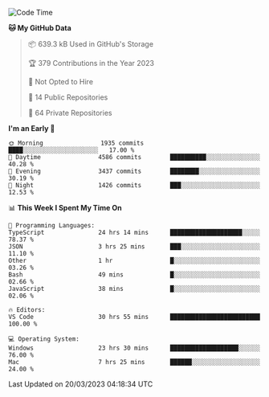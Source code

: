 <!--START_SECTION:waka-->
![Code Time](http://img.shields.io/badge/Code%20Time-3%2C799%20hrs%2050%20mins-blue)

**🐱 My GitHub Data** 

> 📦 639.3 kB Used in GitHub's Storage 
 > 
> 🏆 379 Contributions in the Year 2023
 > 
> 🚫 Not Opted to Hire
 > 
> 📜 14 Public Repositories 
 > 
> 🔑 64 Private Repositories 
 > 
**I'm an Early 🐤** 

```text
🌞 Morning                1935 commits        ████░░░░░░░░░░░░░░░░░░░░░   17.00 % 
🌆 Daytime                4586 commits        ██████████░░░░░░░░░░░░░░░   40.28 % 
🌃 Evening                3437 commits        ████████░░░░░░░░░░░░░░░░░   30.19 % 
🌙 Night                  1426 commits        ███░░░░░░░░░░░░░░░░░░░░░░   12.53 % 
```


📊 **This Week I Spent My Time On** 

```text
💬 Programming Languages: 
TypeScript               24 hrs 14 mins      ████████████████████░░░░░   78.37 % 
JSON                     3 hrs 25 mins       ███░░░░░░░░░░░░░░░░░░░░░░   11.10 % 
Other                    1 hr                █░░░░░░░░░░░░░░░░░░░░░░░░   03.26 % 
Bash                     49 mins             █░░░░░░░░░░░░░░░░░░░░░░░░   02.66 % 
JavaScript               38 mins             █░░░░░░░░░░░░░░░░░░░░░░░░   02.06 % 

🔥 Editors: 
VS Code                  30 hrs 55 mins      █████████████████████████   100.00 % 

💻 Operating System: 
Windows                  23 hrs 30 mins      ███████████████████░░░░░░   76.00 % 
Mac                      7 hrs 25 mins       ██████░░░░░░░░░░░░░░░░░░░   24.00 % 
```


 Last Updated on 20/03/2023 04:18:34 UTC
<!--END_SECTION:waka-->

